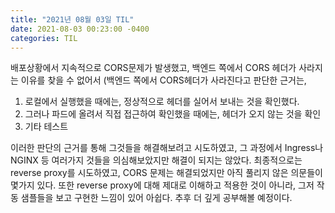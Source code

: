 ```yaml
---
title: "2021년 08월 03일 TIL"
date: 2021-08-03 00:23:00 -0400
categories: TIL
---
```


배포상황에서 지속적으로 CORS문제가 발생했고, 백엔드 쪽에서 CORS 헤더가 사라지는 이유를 찾을 수 없어서
(백엔드 쪽에서 CORS헤더가 사라진다고 판단한 근거는,
1. 로컬에서 실행했을 때에는, 정상적으로 헤더를 실어서 보내는 것을 확인했다.
2. 그러나 파드에 올려서 직접 접근하여 확인했을 때에는, 헤더가 오지 않는 것을 확인
3. 기타 테스트

이러한 판단의 근거를 통해 그것들을 해결해보려고 시도하였고, 그 과정에서 Ingress나 NGINX 등 여러가지 것들을 의심해보았지만 해결이 되지는 않았다.
최종적으로는 reverse proxy를 시도하였고, CORS 문제는 해결되었지만 아직 풀리지 않은 의문들이 몇가지 있다.
또한 reverse proxy에 대해 제대로 이해하고 적용한 것이 아니라, 그저 작동 샘플들을 보고 구현한 느낌이 있어 아쉽다.
추후 더 깊게 공부해볼 예정이다.

